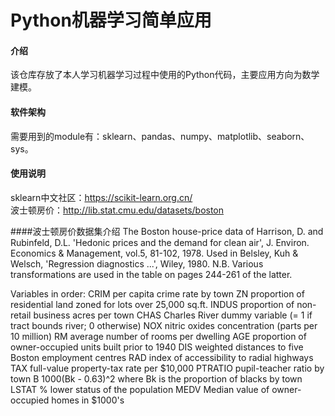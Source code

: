 # Python机器学习简单应用

#### 介绍
该仓库存放了本人学习机器学习过程中使用的Python代码，主要应用方向为数学建模。

#### 软件架构
需要用到的module有：sklearn、pandas、numpy、matplotlib、seaborn、sys。  

#### 使用说明
sklearn中文社区：https://scikit-learn.org.cn/  
波士顿房价：http://lib.stat.cmu.edu/datasets/boston

####波士顿房价数据集介绍
 The Boston house-price data of Harrison, D. and Rubinfeld, D.L. 'Hedonic
 prices and the demand for clean air', J. Environ. Economics & Management,
 vol.5, 81-102, 1978.   Used in Belsley, Kuh & Welsch, 'Regression diagnostics
 ...', Wiley, 1980.   N.B. Various transformations are used in the table on
 pages 244-261 of the latter.

 Variables in order:
 CRIM     per capita crime rate by town
 ZN       proportion of residential land zoned for lots over 25,000 sq.ft.
 INDUS    proportion of non-retail business acres per town
 CHAS     Charles River dummy variable (= 1 if tract bounds river; 0 otherwise)
 NOX      nitric oxides concentration (parts per 10 million)
 RM       average number of rooms per dwelling
 AGE      proportion of owner-occupied units built prior to 1940
 DIS      weighted distances to five Boston employment centres
 RAD      index of accessibility to radial highways
 TAX      full-value property-tax rate per $10,000
 PTRATIO  pupil-teacher ratio by town
 B        1000(Bk - 0.63)^2 where Bk is the proportion of blacks by town
 LSTAT    % lower status of the population
 MEDV     Median value of owner-occupied homes in $1000's


